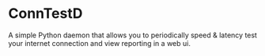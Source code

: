 # ConnTestD
A simple Python daemon that allows you to periodically speed &amp; latency test your internet connection and view reporting in a web ui.
